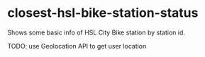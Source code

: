 # closest-hsl-bike-station-status

Shows some basic info of HSL City Bike station by station id.

TODO: use Geolocation API to get user location
